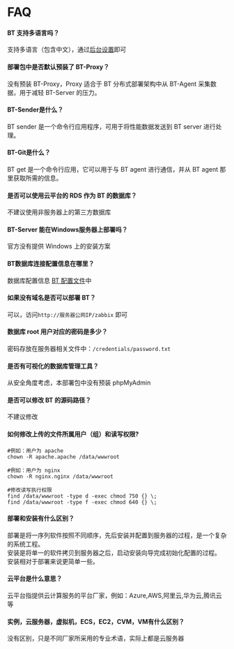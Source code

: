 # FAQ

#### BT 支持多语言吗？

支持多语言（包含中文），通过[后台设置](/zh/solution-more.html#zabbix-语言包)即可

#### 部署包中是否默认预装了 BT-Proxy？

没有预装 BT-Proxy，Proxy 适合于 BT 分布式部署架构中从 BT-Agent 采集数据，用于减轻 BT-Server 的压力。

#### BT-Sender是什么？

BT sender 是一个命令行应用程序，可用于将性能数据发送到 BT server 进行处理。

#### BT-Git是什么？

BT get 是一个命令行应用，它可以用于与 BT agent 进行通信，并从 BT agent 那里获取所需的信息。

#### 是否可以使用云平台的 RDS 作为 BT 的数据库？

不建议使用非服务器上的第三方数据库

#### BT-Server 能在Windows服务器上部署吗？

官方没有提供 Windows 上的安装方案

#### BT数据库连接配置信息在哪里？

数据库配置信息 [BT 配置文件](/zh/stack-components.html#zabbix)中

#### 如果没有域名是否可以部署 BT？

可以，访问`http://服务器公网IP/zabbix` 即可

#### 数据库 root 用户对应的密码是多少？

密码存放在服务器相关文件中：`/credentials/password.txt`

#### 是否有可视化的数据库管理工具？

从安全角度考虑，本部署包中没有预装 phpMyAdmin

#### 是否可以修改 BT 的源码路径？

不建议修改

#### 如何修改上传的文件所属用户（组）和读写权限?

```shell
#例如：用户为 apache
chown -R apache.apache /data/wwwroot

#例如：用户为 nginx
chown -R nginx.nginx /data/wwwroot

#修改读写执行权限
find /data/wwwroot -type d -exec chmod 750 {} \;
find /data/wwwroot -type f -exec chmod 640 {} \;
```
#### 部署和安装有什么区别？

部署是将一序列软件按照不同顺序，先后安装并配置到服务器的过程，是一个复杂的系统工程。  
安装是将单一的软件拷贝到服务器之后，启动安装向导完成初始化配置的过程。  
安装相对于部署来说更简单一些。 

#### 云平台是什么意思？

云平台指提供云计算服务的平台厂家，例如：Azure,AWS,阿里云,华为云,腾讯云等

#### 实例，云服务器，虚拟机，ECS，EC2，CVM，VM有什么区别？

没有区别，只是不同厂家所采用的专业术语，实际上都是云服务器